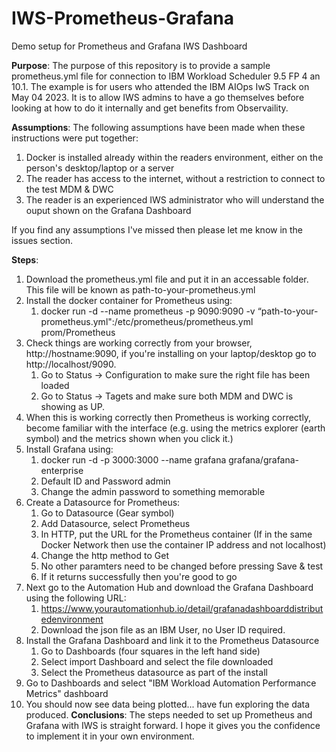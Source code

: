 # IWS-Prometheus-Grafana
 Demo setup for Prometheus and Grafana IWS Dashboard

 **Purpose**:
The purpose of this repository is to provide a sample prometheus.yml file for connection to IBM Workload Scheduler 9.5 FP 4 an 10.1. The example is for users who attended the IBM AIOps IwS  Track on May 04 2023. It is to allow IWS admins to have a go themselves before looking at how to do it internally and get benefits from Observaility.

 **Assumptions**:
The following assumptions have been made when these instructions were put together:
1. Docker is installed already within the readers environment, either on the person's desktop/laptop or a server
2. The reader has access to the internet, without a restriction to connect to the test MDM & DWC
3. The reader is an experienced IWS administrator who will understand the ouput shown on the Grafana Dashboard

If you find any assumptions I've missed then please let me know in the issues section.

 **Steps**:
1. Download the prometheus.yml file and put it in an accessable folder. This file will be known as path-to-your-prometheus.yml
2. Install the docker container for Prometheus using:
   1. docker run -d --name prometheus -p 9090:9090 -v “path-to-your-prometheus.yml":/etc/prometheus/prometheus.yml prom/Prometheus
3. Check things are working correctly from your browser, http://hostname:9090, if you're installing on your laptop/desktop go to http://localhost/9090.
   1. Go to Status -> Configuration to make sure the right file has been loaded
   2. Go to Status -> Tagets and make sure both MDM and DWC is showing as UP.
4. When this is working correctly then Prometheus is working correctly, become familiar with the interface (e.g. using the metrics explorer (earth symbol) and the metrics shown when you click it.)
5. Install Grafana using:
   1. docker run -d -p 3000:3000 --name grafana grafana/grafana-enterprise
   2. Default ID and Password admin
   3. Change the admin password to something memorable
6. Create a Datasource for Prometheus:
   1. Go to Datasource (Gear symbol)
   2. Add Datasource, select Prometheus
   3. In HTTP, put the URL for the Prometheus container (If in the same Docker Network then use the container IP address and not localhost)
   4. Change the http method to Get
   5. No other paramters need to be changed before pressing Save & test
   6. If it returns successfully then you're good to go
7. Next go to the Automation Hub and download the Grafana Dashboard using the following URL:
   1. https://www.yourautomationhub.io/detail/grafanadashboarddistributedenvironment
   2. Download the json file as an IBM User, no User ID required.
8. Install the Grafana Dashboard and link it to the Prometheus Datasource
   1. Go to Dashboards (four squares in the left hand side)
   2. Select import Dashboard and select the file downloaded
   3. Select the Prometheus datasource as part of the install
9. Go to Dashboards and select "IBM Workload Automation Performance Metrics" dashboard
10. You should now see data being plotted... have fun exploring the data produced. 
 **Conclusions**:
The steps needed to set up Prometheus and Grafana with IWS is straight forward. I hope it gives you the confidence to implement it in your own environment.
